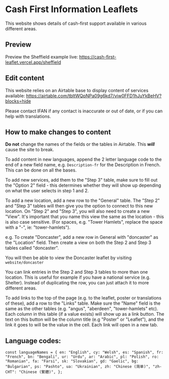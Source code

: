 # Cash First Information Leaflets

This website shows details of cash-first support available in various different areas.

## Preview

Preview the Sheffield example live: https://cash-first-leaflet.vercel.app/sheffield

## Edit content

This website relies on an Airtable base to display content of services available: https://airtable.com/tbltWQpNPa09g6kd7/viw0FFD1hJuYkBeHV?blocks=hide

Please contact IFAN if any contact is inaccurate or out of date, or if you can help with translations.

## How to make changes to content

**Do not** change the names of the fields or the tables in Airtable. This **_will_** cause the site to break.

To add content in new languages, append the 2 letter language code to the end of a new field name, e.g. `Description-fr` for the Description in French. This can be done on all the bases.

To add new services, add them to the "Step 3" table, make sure to fill out the "Option 2" field - this determines whether they will show up depending on what the user selects in step 1 and 2.

To add a new location, add a new row to the "General" table. The "Step 2" and "Step 3" tables will then give you the option to connect to this new location. On "Step 2" and "Step 3", you will also need to create a new "View". It's important that you name this view the same as the location - this is also case sensitive. (For spaces, e.g. "Tower Hamlets", replace the space with a "-", ie: "tower-hamlets").

e.g. To create "Doncaster", add a new row in General with "doncaster" as the "Location" field. Then create a view on both the Step 2 and Step 3 tables called "doncaster".

You will then be able to view the Doncaster leaflet by visiting `website/doncaster`

You can link entries in the Step 2 and Step 3 tables to more than one location. This is useful for example if you have a national service (e.g. Shelter). Instead of duplicating the row, you can just attach it to more different areas.

To add links to the top of the page (e.g. to the leaflet, poster or translations of these), add a row to the "Links" table. Make sure the "Name" field is the same as the other tables (e.g. "angus", "aberdeen", "tower-hamlets" etc). Each column in this table (if a value exists) will show up as a link button. The text on this button will be the column title (e.g "Poster" or "Leaflet"), and the link it goes to will be the value in the cell. Each link will open in a new tab.

## Language codes:

`const languageNames = { en: "English", cy: "Welsh", es: "Spanish", fr: "French", bn: "Bengali", ur: "Urdu", ar: "Arabic", pl: "Polish", ro: "Romanian", fa: "Farsi", sk: "Slovakian", gd: "Gaelic", bg: "Bulgarian", ps: "Pashto", ua: "Ukrainian", zh: "Chinese (简单)", "zh-CHT": "Chinese (繁體)", };`
